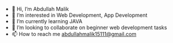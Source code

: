 - 👋 Hi, I’m Abdullah Malik
- 👀 I’m interested in Web Development, App Development
- 🌱 I’m currently learning JAVA
- 💞️ I’m looking to collaborate on beginner web development tasks
- 📫 How to reach me abdullahmalik15111@gmail.com

<!---
Abdullah-Malik-39/Abdullah-Malik-39 is a ✨ special ✨ repository because its `README.md` (this file) appears on your GitHub profile.
You can click the Preview link to take a look at your changes.
--->
